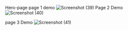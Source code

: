 Hero-page
page 1 demo
![Screenshot (39)](https://github.com/user-attachments/assets/bb33d64b-95df-447d-adc5-a7634b255efe)
Page 2 Demo
![Screenshot (40)](https://github.com/user-attachments/assets/c2b3b895-dd3f-490c-8b2d-ccf2f1048962)

page 3 Demo
![Screenshot (41)](https://github.com/user-attachments/assets/92f089ae-57ec-4ca4-bf77-0e1ae1eef50e)

